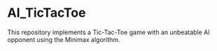 # AI_TicTacToe
This repository implements a Tic-Tac-Toe game with an unbeatable AI opponent using the Minimax algorithm.
